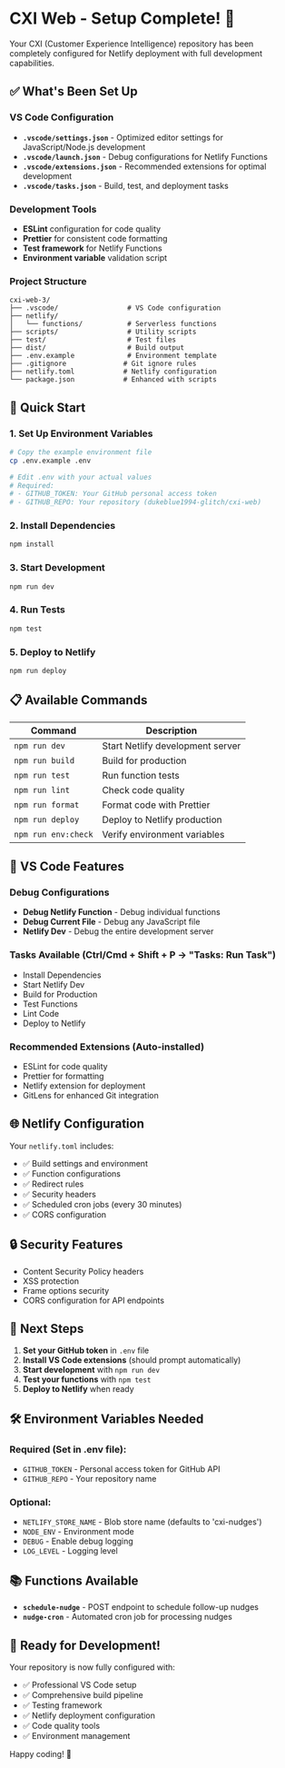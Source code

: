 # CXI Web - Setup Complete! 🎉

Your CXI (Customer Experience Intelligence) repository has been completely
configured for Netlify deployment with full development capabilities.

## ✅ What's Been Set Up

### VS Code Configuration

- **`.vscode/settings.json`** - Optimized editor settings for JavaScript/Node.js
  development
- **`.vscode/launch.json`** - Debug configurations for Netlify Functions
- **`.vscode/extensions.json`** - Recommended extensions for optimal development
- **`.vscode/tasks.json`** - Build, test, and deployment tasks

### Development Tools

- **ESLint** configuration for code quality
- **Prettier** for consistent code formatting
- **Test framework** for Netlify Functions
- **Environment variable** validation script

### Project Structure

```
cxi-web-3/
├── .vscode/                 # VS Code configuration
├── netlify/
│   └── functions/           # Serverless functions
├── scripts/                 # Utility scripts
├── test/                    # Test files
├── dist/                    # Build output
├── .env.example             # Environment template
├── .gitignore              # Git ignore rules
├── netlify.toml            # Netlify configuration
└── package.json            # Enhanced with scripts
```

## 🚀 Quick Start

### 1. Set Up Environment Variables

```bash
# Copy the example environment file
cp .env.example .env

# Edit .env with your actual values
# Required:
# - GITHUB_TOKEN: Your GitHub personal access token
# - GITHUB_REPO: Your repository (dukeblue1994-glitch/cxi-web)
```

### 2. Install Dependencies

```bash
npm install
```

### 3. Start Development

```bash
npm run dev
```

### 4. Run Tests

```bash
npm test
```

### 5. Deploy to Netlify

```bash
npm run deploy
```

## 📋 Available Commands

| Command             | Description                      |
| ------------------- | -------------------------------- |
| `npm run dev`       | Start Netlify development server |
| `npm run build`     | Build for production             |
| `npm run test`      | Run function tests               |
| `npm run lint`      | Check code quality               |
| `npm run format`    | Format code with Prettier        |
| `npm run deploy`    | Deploy to Netlify production     |
| `npm run env:check` | Verify environment variables     |

## 🔧 VS Code Features

### Debug Configurations

- **Debug Netlify Function** - Debug individual functions
- **Debug Current File** - Debug any JavaScript file
- **Netlify Dev** - Debug the entire development server

### Tasks Available (Ctrl/Cmd + Shift + P → "Tasks: Run Task")

- Install Dependencies
- Start Netlify Dev
- Build for Production
- Test Functions
- Lint Code
- Deploy to Netlify

### Recommended Extensions (Auto-installed)

- ESLint for code quality
- Prettier for formatting
- Netlify extension for deployment
- GitLens for enhanced Git integration

## 🌐 Netlify Configuration

Your `netlify.toml` includes:

- ✅ Build settings and environment
- ✅ Function configurations
- ✅ Redirect rules
- ✅ Security headers
- ✅ Scheduled cron jobs (every 30 minutes)
- ✅ CORS configuration

## 🔒 Security Features

- Content Security Policy headers
- XSS protection
- Frame options security
- CORS configuration for API endpoints

## 📝 Next Steps

1. **Set your GitHub token** in `.env` file
2. **Install VS Code extensions** (should prompt automatically)
3. **Start development** with `npm run dev`
4. **Test your functions** with `npm test`
5. **Deploy to Netlify** when ready

## 🛠️ Environment Variables Needed

### Required (Set in .env file):

- `GITHUB_TOKEN` - Personal access token for GitHub API
- `GITHUB_REPO` - Your repository name

### Optional:

- `NETLIFY_STORE_NAME` - Blob store name (defaults to 'cxi-nudges')
- `NODE_ENV` - Environment mode
- `DEBUG` - Enable debug logging
- `LOG_LEVEL` - Logging level

## 📚 Functions Available

- **`schedule-nudge`** - POST endpoint to schedule follow-up nudges
- **`nudge-cron`** - Automated cron job for processing nudges

## 🎯 Ready for Development!

Your repository is now fully configured with:

- ✅ Professional VS Code setup
- ✅ Comprehensive build pipeline
- ✅ Testing framework
- ✅ Netlify deployment configuration
- ✅ Code quality tools
- ✅ Environment management

Happy coding! 🚀
